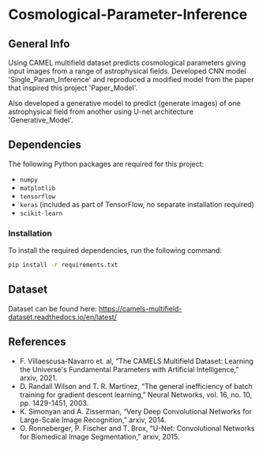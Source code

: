 # Cosmological-Parameter-Inference

## General Info

Using CAMEL multifield dataset predicts cosmological parameters giving input images from a range of astrophysical fields. Developed CNN model 'Single_Param_Inference' and reproduced a modified model from the paper that inspired this project 'Paper_Model'. <br/>

Also developed a generative model to predict (generate images) of one astrophysical field from another using U-net architecture 'Generative_Model'. <br/>

## Dependencies

The following Python packages are required for this project:

- `numpy`
- `matplotlib`
- `tensorflow`
- `keras` (included as part of TensorFlow, no separate installation required)
- `scikit-learn`

### Installation

To install the required dependencies, run the following command:

```bash
pip install -r requirements.txt
```

## Dataset

Dataset can be found here: https://camels-multifield-dataset.readthedocs.io/en/latest/


## References

- F. Villaescusa-Navarro et. al, “The CAMELS Multifield Dataset: Learning the Universe's Fundamental Parameters with Artificial Intelligence,” arxiv, 2021. <br/>
- D. Randall Wilson and T. R. Martinez, “The general inefficiency of batch training for gradient descent learning,” Neural Networks, vol. 16, no. 10, pp. 1429-1451, 2003. <br/>
- K. Simonyan and A. Zisserman, “Very Deep Convolutional Networks for Large-Scale Image Recognition,” arxiv, 2014. <br/>
- O. Ronneberger, P. Fischer and T. Brox, “U-Net: Convolutional Networks for Biomedical Image Segmentation,” arxiv, 2015. 




